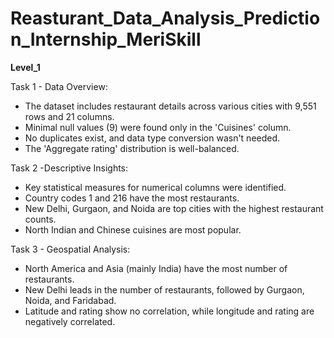 # Reasturant_Data_Analysis_Prediction_Internship_MeriSkill
**Level_1**

Task 1 - Data Overview:

* The dataset includes restaurant details across various cities with 9,551 rows and 21 columns.
* Minimal null values (9) were found only in the 'Cuisines' column.
* No duplicates exist, and data type conversion wasn't needed.
* The 'Aggregate rating' distribution is well-balanced.

Task 2 -Descriptive Insights:

* Key statistical measures for numerical columns were identified.
* Country codes 1 and 216 have the most restaurants.
* New Delhi, Gurgaon, and Noida are top cities with the highest restaurant counts.
* North Indian and Chinese cuisines are most popular.

Task 3 - Geospatial Analysis:

* North America and Asia (mainly India) have the most number of restaurants.
* New Delhi leads in the number of restaurants, followed by Gurgaon, Noida, and Faridabad.
* Latitude and rating show no correlation, while longitude and rating are negatively correlated.
